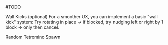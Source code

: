 #TODO

Wall Kicks (optional)
For a smoother UX, you can implement a basic "wall kick" system:
Try rotating in place → if blocked, try nudging left or right by 1 block → only then cancel.

Random Tetromino Spawn